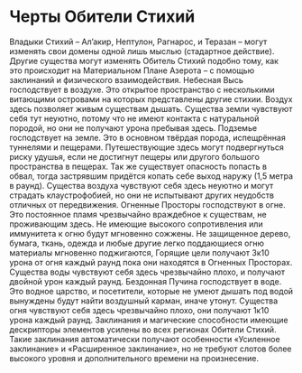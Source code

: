# Черты Обители Стихий 
<plate name="Божественные силы" subtype="Черта" img="Spell_Nature_ElementalPrecision_1.png">
  Владыки Стихий – Ал’акир, Нептулон, Рагнарос, и Теразан – могут изменять свои домены одной лишь мыслью (стадартное действие). Другие существа могут изменять Обитель Стихий подобно тому, как это происходит на Материальном Плане Азерота – с помощью заклинаний и физического взаимодействия.
</plate>
<plate name="Господство Стихий" subtype="Черта" img="INV_10_ElementalCombinedFoozles_Primordial.png">
  Небесная Высь господствует в воздухе. Это открытое пространство с несколькими витающими островами на которых представлены другие стихии. Воздух здесь позволяет живым существам дышать. Существа земли чувствуют себя тут неуютно, потому что не имеют контакта с натуральной породой, но они не получают урона пребывая здесь.
  Подземье господствует на земле. Это в основном твёрдая порода, испещрённая туннелями и пещерами. Путешествующие здесь могут подвергнуться риску удушья, если не достигнут пещеры или другого большого пространства в пещерах. Так же существует опасность попасть в обвал, тогда застрявшим придётся копать себе выход наружу (1,5 метра  в раунд). Существа воздуха чувствуют себя здесь неуютно и могут страдать клаустрофобией, но они не испытывают других неудобств отличных от передвижения.
  Огненные Просторы господствуют в огне. Это постоянное пламя чрезвычайно враждебное к существам, не проживающим здесь. Не имеющие высокого сопротивления или иммунитета к огню будут мгновенно сожжены. Не защищенное дерево, бумага, ткань, одежда и любые другие легко поддающиеся огню материалы мгновенно поджигаются, Горящие цели получают 3к10 урона от огня каждый раунд пока они находятся в Огненных Просторах. Существа воды чувствуют себя здесь чрезвычайно плохо, и получают двойной урон каждый раунд.
  Бездонная Пучина господствует в воде. Это водное царство, и посетители, которые не умеют дышать под водой вынуждены будут найти воздушный карман, иначе утонут. Существа огня чувствуют себя здесь чрезвычайно плохо, они получают 1к10 урона каждый раунд. 
</plate>
<plate name="Великая сила стихий" subtype="Черта" img="INV_10_Enchanting2_ElementalSwirl_Color1.png">
  Заклинания и магические способности  имеющие дескрипторы элементов усилены во всех регионах Обители Стихий. Такие заклинания автоматически получают особенности «Усиленное заклинание» и «Расширенное заклинание», но не требуют слотов более высокого уровня и дополнительного времени на произнесение.
</plate>